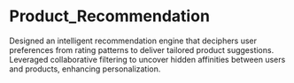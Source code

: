 # Product_Recommendation
Designed an intelligent recommendation engine that deciphers user preferences from rating patterns to deliver tailored product suggestions. Leveraged collaborative filtering to uncover hidden affinities between users and products, enhancing personalization. 
